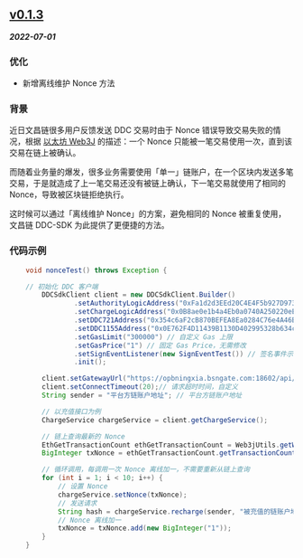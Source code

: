 
## [v0.1.3](https://github.com/bianjieai/ddc-sdk-java/releases/tag/v0.1.3)

***2022-07-01***

### 优化

- 新增离线维护 Nonce 方法

### 背景

近日文昌链很多用户反馈发送 DDC 交易时由于 Nonce 错误导致交易失败的情况，根据 [以太坊 Web3J](https://docs.web3j.io/4.8.7/transactions/transaction_nonce/) 的描述：一个 Nonce 只能被一笔交易使用一次，直到该交易在链上被确认。

而随着业务量的爆发，很多业务需要使用「单一」链账户，在一个区块内发送多笔交易，于是就造成了上一笔交易还没有被链上确认，下一笔交易就使用了相同的 Nonce，导致被区块链拒绝执行。

这时候可以通过「离线维护 Nonce」的方案，避免相同的 Nonce 被重复使用，文昌链 DDC-SDK 为此提供了更便捷的方法。

### 代码示例

```java
    void nonceTest() throws Exception {

	// 初始化 DDC 客户端      
        DDCSdkClient client = new DDCSdkClient.Builder()
                .setAuthorityLogicAddress("0xFa1d2d3EEd20C4E4F5b927D9730d9F4D56314B29") // 官方合约地址
                .setChargeLogicAddress("0x0B8ae0e1b4a4Eb0a0740A250220eE3642d92dc4D") // 官方合约地址
                .setDDC721Address("0x354c6aF2cB870BEFEA8Ea0284C76e4A46B8F2870") // 官方合约地址
                .setDDC1155Address("0x0E762F4D11439B1130D402995328b634cB9c9973") // 官方合约地址
                .setGasLimit("300000") // 自定义 Gas 上限
                .setGasPrice("1") // 固定 Gas Price，无需修改
                .setSignEventListener(new SignEventTest()) // 签名事件示例，建议参考示例自行实现
                .init();

        client.setGatewayUrl("https://opbningxia.bsngate.com:18602/api/项目ID/evmrpc"); // EVM RPC 地址
        client.setConnectTimeout(20);// 请求超时时间，自定义
        String sender = "平台方链账户地址"; // 平台方链账户地址

      	// 以充值接口为例
        ChargeService chargeService = client.getChargeService();

        // 链上查询最新的 Nonce
        EthGetTransactionCount ethGetTransactionCount = Web3jUtils.getWeb3j().ethGetTransactionCount(sender, DefaultBlockParameterName.PENDING).sendAsync().get();
        BigInteger txNonce = ethGetTransactionCount.getTransactionCount();

      	// 循环调用，每调用一次 Nonce 离线加一，不需要重新从链上查询
        for (int i = 1; i < 10; i++) {
            // 设置 Nonce
            chargeService.setNonce(txNonce); 
            // 发送请求
            String hash = chargeService.recharge(sender, "被充值的链账户地址", new BigInteger("充值业务费数量"));
            // Nonce 离线加一
            txNonce = txNonce.add(new BigInteger("1"));
        }
    }
```


